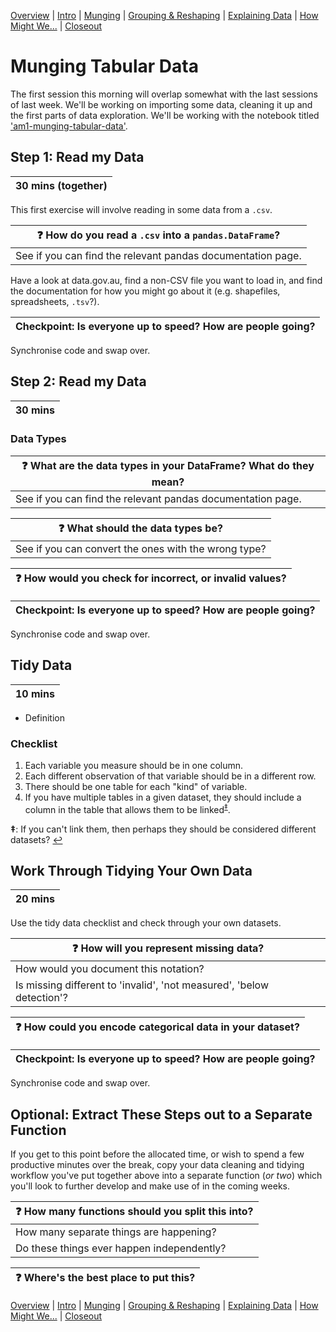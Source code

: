 [Overview](./00_overview.md) |
[Intro](./01_intro.md) |
[Munging](./02_munging.md) |
[Grouping & Reshaping](./03_groupingreshaping.md) |
[Explaining Data](./04_explainingdata.md) |
[How Might We...](./05_howmightwe.md)  |
[Closeout](./06_closeout.md)

# Munging Tabular Data

The first session this morning will overlap somewhat with the last sessions of last
week. We'll be working on importing some data, cleaning it up and the first
parts of data exploration. We'll be working with the notebook titled ['am1-munging-tabular-data'](../notebooks/am1-munging-tabular-data.ipynb).

## Step 1: Read my Data

| 30 mins (together) |
| ------------------ |

This first exercise will involve reading in some data from a `.csv`.

| :question: How do you read a `.csv` into a `pandas.DataFrame`? |
| -------------------------------------------------------------- |
| See if you can find the relevant pandas documentation page.    |

Have a look at data.gov.au, find a non-CSV file you want to load in,
and find the documentation for how you might go about it (e.g.
shapefiles, spreadsheets, `.tsv`?).

| Checkpoint: Is everyone up to speed? How are people going? |
| ---------------------------------------------------------- |

Synchronise code and swap over.

## Step 2: Read my Data

| 30 mins |
| ------- |

### Data Types

| :question: What are the data types in your DataFrame? What do they mean? |
| ------------------------------------------------------------------------ |
| See if you can find the relevant pandas documentation page.              |

| :question: What should the data types be?            |
| ---------------------------------------------------- |
| See if you can convert the ones with the wrong type? |

| :question: How would you check for incorrect, or invalid values? |
| ---------------------------------------------------------------- |

| Checkpoint: Is everyone up to speed? How are people going? |
| ---------------------------------------------------------- |

Synchronise code and swap over.

## Tidy Data

| 10 mins |
| ------- |

* Definition

### Checklist

1. Each variable you measure should be in one column.
1. Each different observation of that variable should be in a different row.
1. There should be one table for each "kind" of variable.
1. If you have multiple tables in a given dataset, they should include a column in the table that allows them to be linked<sup><a id="a1">[‡](#f1)</a></sup>.


<b id="f1">‡</b>: If you can't link them, then perhaps they should be considered different datasets? [↩](#a1)

## Work Through Tidying Your Own Data

| 20 mins |
| ------- |

Use the tidy data checklist and check through your own datasets.

| :question: How will you represent missing data?                       |
| --------------------------------------------------------------------- |
| How would you document this notation?                                 |
| Is missing different to 'invalid', 'not measured', 'below detection'? |

| :question: How could you encode categorical data in your dataset? |
| ----------------------------------------------------------------- |

| Checkpoint: Is everyone up to speed? How are people going? |
| ---------------------------------------------------------- |

Synchronise code and swap over.

## Optional: Extract These Steps out to a Separate Function

If you get to this point before the allocated time, or wish to
spend a few productive minutes over the break, copy your
data cleaning and tidying workflow you've put together above into a
separate function (*or two*) which you'll look to further develop
and make use of in the coming weeks.

| :question: How many functions should you split this into? |
| --------------------------------------------------------- |
| How many separate things are happening?                   |
| Do these things ever happen independently?                |

| :question: Where's the best place to put this? |
| ---------------------------------------------- |

[Overview](./00_overview.md) |
[Intro](./01_intro.md) |
[Munging](./02_munging.md) |
[Grouping & Reshaping](./03_groupingreshaping.md) |
[Explaining Data](./04_explainingdata.md) |
[How Might We...](./05_howmightwe.md)  |
[Closeout](./06_closeout.md)
